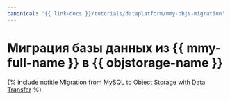 ```yaml
---
canonical: '{{ link-docs }}/tutorials/dataplatform/mmy-objs-migration'
---
```


# Миграция базы данных из {{ mmy-full-name }} в {{ objstorage-name }}

{% include notitle [Migration from MySQL to Object Storage with Data Transfer](../../_tutorials/dataplatform/mmy-objs-migration.md) %}
